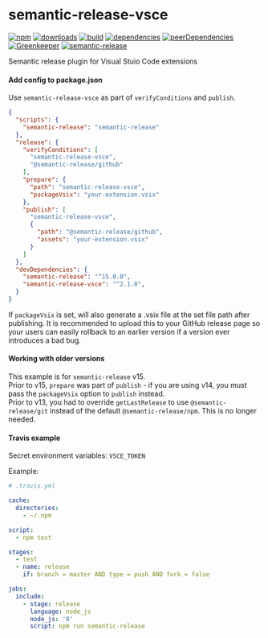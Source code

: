 # semantic-release-vsce

[![npm](https://img.shields.io/npm/v/semantic-release-vsce.svg)](https://www.npmjs.com/package/semantic-release-vsce)
[![downloads](https://img.shields.io/npm/dt/semantic-release-vsce.svg)](https://www.npmjs.com/package/semantic-release-vsce)
[![build](https://travis-ci.org/raix/semantic-release-vsce.svg?branch=master)](https://travis-ci.org/raix/semantic-release-vsce)
[![dependencies](https://david-dm.org/raix/semantic-release-vsce/status.svg)](https://david-dm.org/raix/semantic-release-vsce)
[![peerDependencies](https://david-dm.org/raix/semantic-release-vsce/peer-status.svg)](https://david-dm.org/raix/semantic-release-vsce?type=peer)
[![Greenkeeper](https://badges.greenkeeper.io/raix/semantic-release-vsce.svg)](https://greenkeeper.io/)
[![semantic-release](https://img.shields.io/badge/%20%20%F0%9F%93%A6%F0%9F%9A%80-semantic--release-e10079.svg)](https://github.com/semantic-release/semantic-release)

Semantic release plugin for Visual Stuio Code extensions

#### Add config to package.json

Use `semantic-release-vsce` as part of `verifyConditions` and `publish`.

```json
{
  "scripts": {
    "semantic-release": "semantic-release"
  },
  "release": {
    "verifyConditions": [
      "semantic-release-vsce",
      "@semantic-release/github"
    ],
    "prepare": {
      "path": "semantic-release-vsce",
      "packageVsix": "your-extension.vsix"
    },
    "publish": [
      "semantic-release-vsce",
      {
        "path": "@semantic-release/github",
        "assets": "your-extension.vsix"
      }
    ]
  },
  "devDependencies": {
    "semantic-release": "^15.0.0",
    "semantic-release-vsce": "^2.1.0",
  }
}
```

If `packageVsix` is set, will also generate a .vsix file at the set file path after publishing.
It is recommended to upload this to your GitHub release page so your users can easily rollback to an earlier version if a version ever introduces a bad bug. 

#### Working with older versions

This example is for `semantic-release` v15.  
Prior to v15, `prepare` was part of `publish` - if you are using v14, you must pass the `packageVsix` option to `publish` instead.  
Prior to v13, you had to override `getLastRelease` to use `@semantic-release/git` instead of the default `@semantic-release/npm`. This is no longer needed.

#### Travis example

Secret environment variables: `VSCE_TOKEN`

Example:

```yaml
# .travis.yml

cache:
  directories:
    - ~/.npm

script:
  - npm test

stages:
  - test
  - name: release
    if: branch = master AND type = push AND fork = false

jobs:
  include:
    - stage: release
      language: node_js
      node_js: '8'
      script: npm run semantic-release
```
